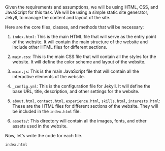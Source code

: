 Given the requirements and assumptions, we will be using HTML, CSS, and JavaScript for this task. We will be using a simple static site generator, Jekyll, to manage the content and layout of the site. 

Here are the core files, classes, and methods that will be necessary:

1. `index.html`: This is the main HTML file that will serve as the entry point of the website. It will contain the main structure of the website and include other HTML files for different sections.

2. `main.css`: This is the main CSS file that will contain all the styles for the website. It will define the color scheme and layout of the website.

3. `main.js`: This is the main JavaScript file that will contain all the interactive elements of the website.

4. `_config.yml`: This is the configuration file for Jekyll. It will define the base URL, title, description, and other settings for the website.

5. `about.html`, `contact.html`, `experience.html`, `skills.html`, `interests.html`: These are the HTML files for different sections of the website. They will be included in the `index.html` file.

6. `assets/`: This directory will contain all the images, fonts, and other assets used in the website.

Now, let's write the code for each file.

`index.html`
